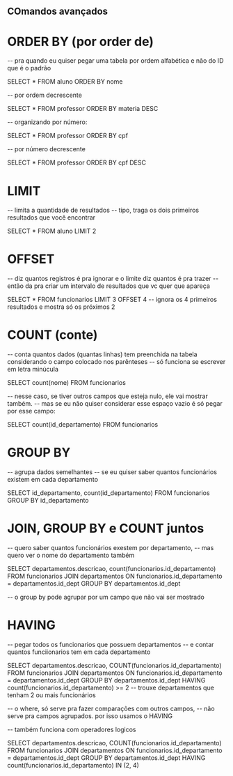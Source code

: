 ## COmandos avançados

 # ORDER BY (por order de)
-- pra quando eu quiser pegar uma tabela por ordem alfabética e não do ID que é o padrão

SELECT * FROM aluno ORDER BY nome

-- por ordem decrescente

SELECT * FROM professor ORDER BY materia DESC

-- organizando por número:

SELECT * FROM professor ORDER BY cpf

-- por número decrescente

SELECT * FROM professor ORDER BY cpf DESC

 # LIMIT

--  limita a quantidade de resultados
-- tipo, traga os dois primeiros resultados que você encontrar

SELECT * FROM aluno LIMIT 2


# OFFSET


-- diz quantos registros é pra ignorar e o limite diz quantos é pra trazer
-- então da pra criar um intervalo de resultados que vc quer que apareça

SELECT * FROM funcionarios
LIMIT 3 OFFSET 4 -- ignora os 4 primeiros resultados e mostra só os próximos 2

  # COUNT (conte)
-- conta quantos dados (quantas linhas) tem preenchida na tabela considerando o campo colocado nos parênteses
--  só funciona se escrever em letra minúcula

SELECT count(nome) FROM funcionarios

--  nesse caso, se tiver outros campos que esteja nulo, ele vai mostrar também.
-- mas se eu não quiser considerar esse espaço vazio é só pegar por esse campo:

SELECT count(id_departamento) FROM funcionarios

 # GROUP BY
-- agrupa dados semelhantes
-- se eu quiser saber quantos funcionários existem em cada departamento

SELECT id_departamento, count(id_departamento) 
FROM funcionarios
GROUP BY id_departamento

 # JOIN, GROUP BY e COUNT juntos
-- quero saber quantos funcionários exestem por departamento, 
-- mas quero ver o nome do departamento também

SELECT departamentos.descricao, count(funcionarios.id_departamento) 
FROM funcionarios
JOIN departamentos
ON funcionarios.id_departamento = departamentos.id_dept
GROUP BY departamentos.id_dept

-- o group by pode agrupar por um campo que não vai ser mostrado

  # HAVING
-- pegar todos os funcionarios que possuem departamentos 
-- e contar quantos funciionarios tem em cada departamento

SELECT departamentos.descricao, COUNT(funcionarios.id_departamento)
FROM funcionarios
JOIN departamentos
ON funcionarios.id_departamento = departamentos.id_dept
GROUP BY departamentos.id_dept
HAVING count(funcionarios.id_departamento) >= 2
-- trouxe departamentos que tenham 2 ou mais funcionários

-- o where, só serve pra fazer comparações com outros campos, 
-- não serve pra campos agrupados. por isso usamos o HAVING

--  também funciona com operadores logicos

SELECT departamentos.descricao, COUNT(funcionarios.id_departamento)
FROM funcionarios
JOIN departamentos
ON funcionarios.id_departamento = departamentos.id_dept
GROUP BY departamentos.id_dept
HAVING count(funcionarios.id_departamento) IN (2, 4)